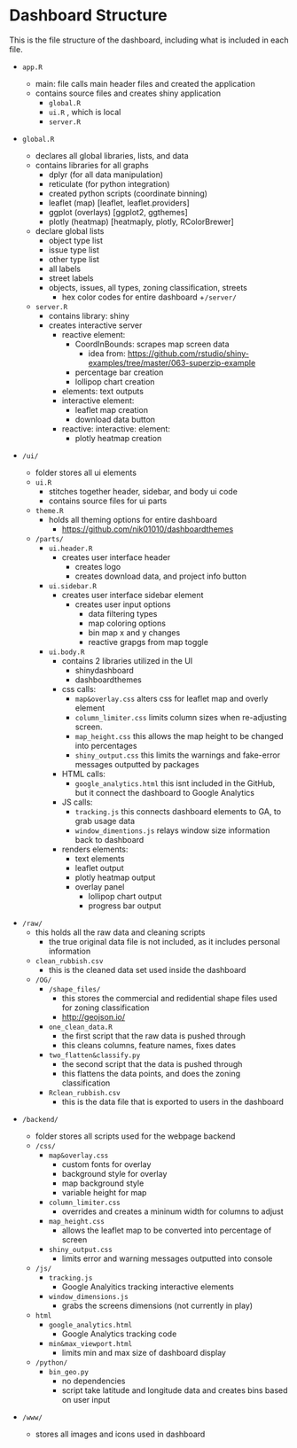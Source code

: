 # Dashboard Structure

This is the file structure of the dashboard, including what is included in each file.

* `app.R`
  + main: file calls main header files and created the application
  + contains source files and creates shiny application
    - `global.R`
    - `ui.R` , which is local
    - `server.R`
    
* `global.R`
  + declares all global libraries, lists, and data
  + contains libraries for all graphs
    - dplyr (for all data manipulation)
    - reticulate (for python integration)
    - created python scripts (coordinate binning)
    - leaflet (map) [leaflet, leaflet.providers]
    - ggplot (overlays) [ggplot2, ggthemes]
    - plotly (heatmap) [heatmaply, plotly, RColorBrewer]
  + declare global lists
    - object type list
    - issue type list
    - other type list
    - all labels
    - street labels
    - objects, issues, all types, zoning classification, streets
      + hex color codes for entire dashboard
+`/server/`
  + `server.R`
    - contains library: shiny
    - creates interactive server
      + reactive element:
        - CoordInBounds: scrapes map screen data
          - idea from: https://github.com/rstudio/shiny-examples/tree/master/063-superzip-example
        - percentage bar creation
        - lollipop chart creation
      + elements: text outputs
      + interactive element:
        - leaflet map creation
        - download data button
      + reactive: interactive: element: 
        - plotly heatmap creation


* `/ui/`
  + folder stores all ui elements
  + `ui.R`
    - stitches together header, sidebar, and body ui code
    - contains source files for ui parts
  + `theme.R`
    - holds all theming options for entire dashboard
      - https://github.com/nik01010/dashboardthemes
  + `/parts/`
    + `ui.header.R`
      - creates user interface header
        + creates logo
        + creates download data, and project info button
    + `ui.sidebar.R`
      - creates user interface sidebar element
        + creates user input options
          - data filtering types
          - map coloring options
          - bin map x and y changes
          - reactive grapgs from map toggle
    + `ui.body.R`
      - contains 2 libraries utilized in the UI
        + shinydashboard
        + dashboardthemes
      - css calls:
        + `map&overlay.css` alters css for leaflet map and overly element
        + `column_limiter.css` limits column sizes when re-adjusting screen.
        + `map_height.css` this allows the map height to be changed into percentages
        + `shiny_output.css` this limits the warnings and fake-error messages outputted by packages
      - HTML calls:
        + `google_analytics.html` this isnt included in the GitHub, but it connect the dashboard to Google Analytics
      - JS calls:
        + `tracking.js` this connects dashboard elements to GA, to grab usage data
        + `window_dimentions.js` relays window size information back to dashboard
      - renders elements:
        + text elements
        + leaflet output
        + plotly heatmap output
        + overlay panel
          - lollipop chart output
          - progress bar output

+ `/raw/`
  + this holds all the raw data and cleaning scripts
    - the true original data file is not included, as it includes personal information
  + `clean_rubbish.csv`
    + this is the cleaned data set used inside the dashboard
  + `/OG/`
    + `/shape_files/`
      - this stores the commercial and redidential shape files used for zoning classification
      - http://geojson.io/
    - `one_clean_data.R`
      + the first script that the raw data is pushed through
      + this cleans columns, feature names, fixes dates
    - `two_flatten&classify.py`
      + the second script that the data is pushed through
      + this flattens the data points, and does the zoning classification
    + `Rclean_rubbish.csv`
      + this is the data file that is exported to users in the dashboard


* `/backend/`
  + folder stores all scripts used for the webpage backend
  * `/css/`
    + `map&overlay.css`
      + custom fonts for overlay
      + background style for overlay
      + map background style
      + variable height for map
    + `column_limiter.css`
      + overrides and creates a mininum width for columns to adjust
    + `map_height.css`
      + allows the leaflet map to be converted into percentage of screen
    + `shiny_output.css`
      + limits error and warning messages outputted into console
  + `/js/`
    - `tracking.js`
      + Google Analyitics tracking interactive elements
    + `window_dimensions.js`
      + grabs the screens dimensions (not currently in play)
  + `html`
    - `google_analytics.html`
      + Google Analytics tracking code
    - `min&max_viewport.html`
      + limits min and max size of dashboard display
  + `/python/`
    + `bin_geo.py`
      - no dependencies
      - script take latitude and longitude data and creates bins based on user input
      
* `/www/`
  + stores all images and icons used in dashboard
